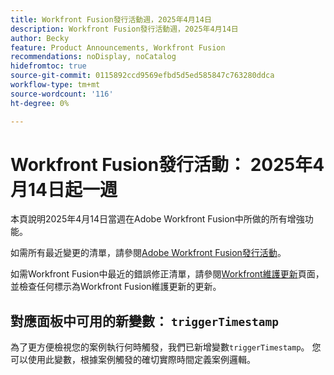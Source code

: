 ```yaml
---
title: Workfront Fusion發行活動週，2025年4月14日
description: Workfront Fusion發行活動週，2025年4月14日
author: Becky
feature: Product Announcements, Workfront Fusion
recommendations: noDisplay, noCatalog
hidefromtoc: true
source-git-commit: 0115892ccd9569efbd5d5ed585847c763280ddca
workflow-type: tm+mt
source-wordcount: '116'
ht-degree: 0%

---
```


# Workfront Fusion發行活動： 2025年4月14日起一週

本頁說明2025年4月14日當週在Adobe Workfront Fusion中所做的所有增強功能。

如需所有最近變更的清單，請參閱[Adobe Workfront Fusion發行活動](/help/workfront-fusion/fusion-product-releases/fusion-release-activity.md)。

如需Workfront Fusion中最近的錯誤修正清單，請參閱[Workfront維護更新](https://experienceleague.adobe.com/en/docs/workfront-known-issues/releases/current-updates)頁面，並檢查任何標示為Workfront Fusion維護更新的更新。

## 對應面板中可用的新變數： `triggerTimestamp`

為了更方便檢視您的案例執行何時觸發，我們已新增變數`triggerTimestamp`。 您可以使用此變數，根據案例觸發的確切實際時間定義案例邏輯。

